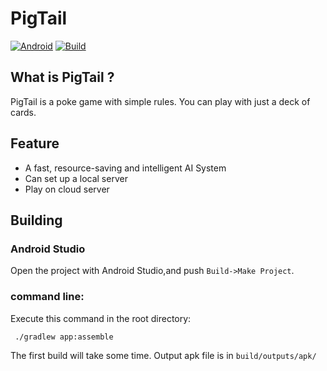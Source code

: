 # PigTail
[![Android](https://img.shields.io/badge/Android-9.0%2B-green)]()
[![Build](https://img.shields.io/badge/Build%20with-Gradle-yellowgreen)]()

## What is PigTail ?
PigTail is a poke game with simple rules. You can play with just a deck of cards.

## Feature
- A fast, resource-saving and intelligent AI System
- Can set up a local server
- Play on cloud server

## Building

### Android Studio
Open the project with Android Studio,and push `Build->Make Project`.

### command line:
Execute this command in the root directory:
```shell
 ./gradlew app:assemble
```
The first build will take some time. Output apk file is in `build/outputs/apk/`